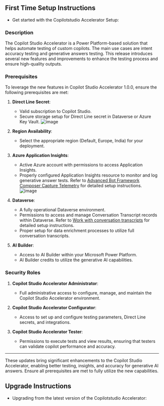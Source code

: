 ## First Time Setup Instructions
- Get started with the Copilotstudio Accelerator Setup:
### Description
The Copilot Studio Accelerator is a Power Platform-based solution that helps automate testing of custom copilots. The main use cases are intent accuracy testing and generative answers testing. This release introduces several new features and improvements to enhance the testing process and ensure high-quality outputs.

### Prerequisites

To leverage the new features in Copilot Studio Accelerator 1.0.0, ensure the following prerequisites are met:

1. **Direct Line Secret**:
   - Valid subscription to Copilot Studio.
   - Secure storage setup for Direct Line secret in Dataverse or Azure Key Vault.
   ![image](https://github.com/microsoft/Powercat-Copilotstudio-Accelerator/assets/29349597/986f3b4d-21d3-45b5-b5e0-ac027af56812)

2. **Region Availability**:
   - Select the appropriate region (Default, Europe, India) for your deployment.

3. **Azure Application Insights**:
   - Active Azure account with permissions to access Application Insights.
   - Properly configured Application Insights resource to monitor and log generative answer tests. Refer to [Advanced Bot Framework Composer Capture Telemetry](https://learn.microsoft.com/en-us/microsoft-copilot-studio/advanced-bot-framework-composer-capture-telemetry?tabs=webApp) for detailed setup instructions.
   ![image](https://github.com/microsoft/Powercat-Copilotstudio-Accelerator/assets/29349597/15433968-151c-47dc-833a-2473ae736e86)

4. **Dataverse**:
   - A fully operational Dataverse environment.
   - Permissions to access and manage Conversation Transcript records within Dataverse. Refer to [Work with conversation transcripts](https://learn.microsoft.com/en-us/microsoft-copilot-studio/analytics-sessions-transcripts) for detailed setup instructions.
   - Proper setup for data enrichment processes to utilize full conversation transcripts.

5. **AI Builder**:
   - Access to AI Builder within your Microsoft Power Platform.
   - AI Builder credits to utilize the generative AI capabilities.


### Security Roles

1. **Copilot Studio Accelerator Administrator**:
   - Full administrative access to configure, manage, and maintain the Copilot Studio Accelerator environment.

2. **Copilot Studio Accelerator Configurator**:
   - Access to set up and configure testing parameters, Direct Line secrets, and integrations.

3. **Copilot Studio Accelerator Tester**:
   - Permissions to execute tests and view results, ensuring that testers can validate copilot performance and accuracy.

---

These updates bring significant enhancements to the Copilot Studio Accelerator, enabling better testing, insights, and accuracy for generative AI answers. Ensure all prerequisites are met to fully utilize the new capabilities.


## Upgrade Instructions
- Upgrading from the latest version of the Copilotstudio Accelerator:
